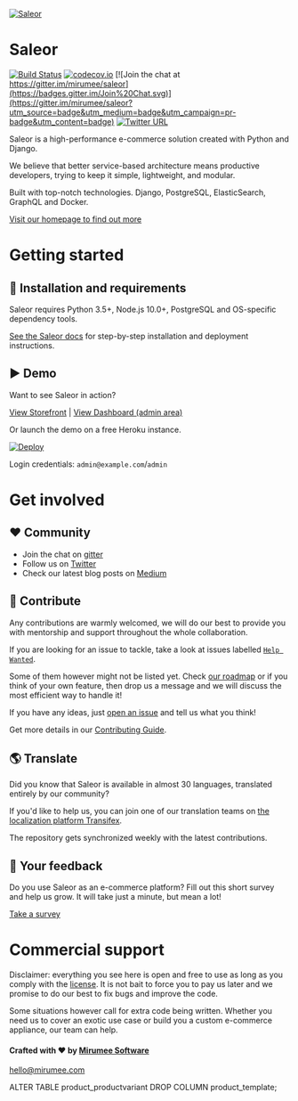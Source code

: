 [![Saleor](http://getsaleor.com/mr-saleor-readme.png)](http://getsaleor.com)

# Saleor

[![Build Status](https://travis-ci.org/mirumee/saleor.svg?branch=master)](https://travis-ci.org/mirumee/saleor)
[![codecov.io](http://codecov.io/github/mirumee/saleor/coverage.svg?branch=master)](http://codecov.io/github/mirumee/saleor?branch=master)
[![Join the chat at https://gitter.im/mirumee/saleor](https://badges.gitter.im/Join%20Chat.svg)](https://gitter.im/mirumee/saleor?utm_source=badge&utm_medium=badge&utm_campaign=pr-badge&utm_content=badge)
[![Twitter URL](.github/badges/twitter.svg)](https://twitter.com/getsaleor) 

Saleor is a high-performance e-commerce solution created with Python and Django.

We believe that better service-based architecture means productive developers, trying to keep it simple, lightweight, and modular.

Built with top-notch technologies. Django, PostgreSQL, ElasticSearch, GraphQL and Docker.

[Visit our homepage to find out more](http://getsaleor.com/)

# Getting started

## 💾 Installation and requirements

Saleor requires Python 3.5+, Node.js 10.0+, PostgreSQL and OS-specific dependency tools.

[See the Saleor docs](https://saleor.readthedocs.io) for step-by-step installation and deployment instructions.

## ▶️ Demo

Want to see Saleor in action?

[View Storefront](http://demo.getsaleor.com/) | [View Dashboard (admin area)](http://demo.getsaleor.com/dashboard/)

Or launch the demo on a free Heroku instance.

[![Deploy](https://www.herokucdn.com/deploy/button.svg)](https://heroku.com/deploy)

Login credentials: `admin@example.com`/`admin`

# Get involved

## ❤️ Community

* Join the chat on [gitter](https://gitter.im/mirumee/saleor)
* Follow us on [Twitter](https://twitter.com/getsaleor?lang=en)
* Check our latest blog posts on [Medium](https://medium.com/saleor)

## 🎁 Contribute
Any contributions are warmly welcomed, we will do our best to provide you with mentorship and support throughout the whole collaboration.

If you are looking for an issue to tackle, take a look at issues labelled
[`Help Wanted`](https://github.com/mirumee/saleor/issues?q=is%3Aopen+is%3Aissue+label%3A%22help+wanted%22).

Some of them however might not be listed yet. Check [our roadmap](https://github.com/mirumee/saleor/projects/6) or if you think of your own feature, then drop us a message and we will discuss the most efficient way to handle it!

If you have any ideas, just [open an issue](https://github.com/mirumee/saleor/issues/new) and tell us what you think!

Get more details in our [Contributing Guide](https://saleor.readthedocs.io/en/latest/contributing.html).

## 🌎 Translate

Did you know that Saleor is available in almost 30 languages, translated entirely by our community?

If you'd like to help us, you can join one of our translation teams on [the localization platform Transifex](https://www.transifex.com/mirumee/saleor-1/languages/).

The repository gets synchronized weekly with the latest contributions. 

## 📝 Your feedback

Do you use Saleor as an e-commerce platform?
Fill out this short survey and help us grow. It will take just a minute, but mean a lot!

[Take a survey](https://mirumee.typeform.com/to/sOIJbJ)

# Commercial support

Disclaimer: everything you see here is open and free to use as long as you comply with the [license](LICENSE). It is not bait to force you to pay us later and we promise to do our best to fix bugs and improve the code.

Some situations however call for extra code being written. Whether you need us to cover an exotic use case or build you a custom e-commerce appliance, our team can help.

#### Crafted with ❤️ by [Mirumee Software](http://mirumee.com)
hello@mirumee.com


ALTER TABLE product_productvariant DROP COLUMN product_template;
